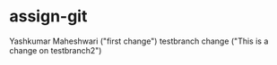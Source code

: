 # assign-git
Yashkumar Maheshwari
("first change")
testbranch change
("This is a change on testbranch2")